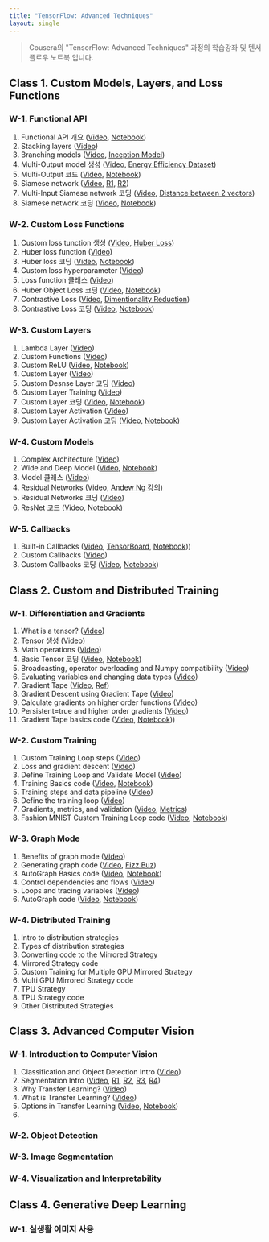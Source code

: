 ```yaml
---
title: "TensorFlow: Advanced Techniques"
layout: single
---
```


> Cousera의 "TensorFlow: Advanced Techniques" 과정의 학습강좌 및 텐서플로우 노트북 입니다.

## Class 1. Custom Models, Layers, and Loss Functions
### W-1. Functional API
1. Functional API 개요 ([Video][c1-w1-v1], [Notebook][c1-w1-n1])
2. Stacking layers ([Video][c1-w1-v2])
3. Branching models ([Video][c1-w1-v3], [Inception Model][c1-w1-r3])
4. Multi-Output model 생성 ([Video][c1-w1-v4], [Energy Efficiency Dataset][c1-w1-r4])
5. Multi-Output 코드 ([Video][c1-w1-v5], [Notebook][c1-w1-n5])
6. Siamese network ([Video][c1-w1-v6], [R1][c1-w1-r61], [R2][c1-w1-r62])
7. Multi-Input Siamese network 코딩 ([Video][c1-w1-v7], [Distance between 2 vectors][c1-w1-r7])
8. Siamese network 코딩 ([Video][c1-w1-v8], [Notebook][c1-w1-n8])

### W-2. Custom Loss Functions
1. Custom loss tunction 생성 ([Video][c1-w2-v1], [Huber Loss][c1-w2-r1])
2. Huber loss function ([Video][c1-w2-v2])
3. Huber loss 코딩 ([Video][c1-w2-v3], [Notebook][c1-w2-n3])
4. Custom loss hyperparameter ([Video][c1-w2-v4])
5. Loss function 클래스 ([Video][c1-w2-v5])
6. Huber Object Loss 코딩 ([Video][c1-w2-v6], [Notebook][c1-w2-n6])
7. Contrastive Loss ([Video][c1-w2-v7], [Dimentionality Reduction][c1-w2-r7]) 
8. Contrastive Loss 코딩 ([Video][c1-w2-v8], [Notebook][c1-w1-n8])

### W-3. Custom Layers
1. Lambda Layer ([Video][c1-w3-v1])
2. Custom Functions ([Video][c1-w3-v2])
3. Custom ReLU ([Video][c1-w3-v3], [Notebook][c1-w3-n3])
4. Custom Layer ([Video][c1-w3-v4])
5. Custom Desnse Layer 코딩 ([Video][c1-w3-v5])
6. Custom Layer Training ([Video][c1-w3-v6])
7. Custom Layer 코딩 ([Video][c1-w3-v7], [Notebook][c1-w3-n7])
8. Custom Layer Activation ([Video][c1-w3-v8])
9. Custom Layer Activation 코딩 ([Video][c1-w3-v9], [Notebook][c1-w3-n9])

### W-4. Custom Models
1. Complex Architecture ([Video][c1-w4-v1])
2. Wide and Deep Model ([Video][c1-w4-v2], [Notebook][c1-w4-n2])
3. Model 클래스 ([Video][c1-w4-v3])
4. Residual Networks ([Video][c1-w4-v4], [Andew Ng 강의][c1-w4-v42])
5. Residual Networks 코딩 ([Video][c1-w4-v5])
6. ResNet 코드 ([Video][c1-w4-v6], [Notebook][c1-w4-n6])

### W-5. Callbacks
1. Built-in Callbacks ([Video][c1-w5-v1], [TensorBoard][c1-w5-t1], [Notebook][c1-w5-n1]))
2. Custom Callbacks ([Video][c1-w5-v2])
3. Custom Callbacks 코딩 ([Video][c1-w5-v2], [Notebook][c1-w5-n3])

[c1-w1-v1]: https://drive.google.com/file/d/1W2odw1Cu9_JDGX1Z2v4T79QlwYf7wX3p/view?usp=sharing
[c1-w1-n1]: https://colab.research.google.com/drive/1XetZl59T4cL3ouYkbBUDv0PhxnG8uDII
[c1-w1-v2]: https://drive.google.com/file/d/1W9g9zV49CFQcGcxzicwNCC5DGjXZJZEL/view?usp=sharing
[c1-w1-v3]: https://drive.google.com/file/d/1WH3cG1cq-dVAPLP4gltR3PGozI5_8K86/view?usp=sharing
[c1-w1-r3]: https://towardsdatascience.com/a-simple-guide-to-the-versions-of-the-inception-network-7fc52b863202
[c1-w1-v4]: https://drive.google.com/file/d/1WKNABXV8EBfxSBRsBH6BLQLWNe4dVY5z/view?usp=sharing
[c1-w1-r4]: https://archive.ics.uci.edu/ml/datasets/Energy+efficiency
[c1-w1-v5]: https://drive.google.com/file/d/1WNByqEChN6FTXk3gLyteOldSbjhBsqz1/view?usp=sharing
[c1-w1-n5]: https://colab.research.google.com/drive/1XirayJkdRFf_345nNh-AlSMm-taES1UT
[c1-w1-v6]: https://drive.google.com/file/d/1WRqwQqfIisxEFDMnq6clc_cNpgNDIRM5/view?usp=sharing
[c1-w1-r61]: https://drive.google.com/file/d/1XyhF3XYGtCPt_cSF7YsYd6iwtzAKVOye/view?usp=sharing
[c1-w1-r62]: https://drive.google.com/file/d/1XnnzbecmtndFFgkPkV8bxgR9YgMzPzgt/view?usp=sharing
[c1-w1-v7]: https://drive.google.com/file/d/1WUU87o9SvOYAWmoR777p_22DlbkkDcj5/view?usp=sharing
[c1-w1-r7]: http://mathonline.wikidot.com/the-distance-between-two-vectors
[c1-w1-v8]: https://drive.google.com/file/d/1WZQa83VRQUfHp5TkD3feP5wPHnE9V-FI/view?usp=sharing
[c1-w1-n8]: https://colab.research.google.com/drive/1Y1xwPR88cgAW_NTowRGk2Nusn7O8bVy7
[c1-w2-v1]: https://drive.google.com/file/d/1WaQF2JTvWakTEExkERmjpf79SyWqoSfC/view?usp=sharing
[c1-w2-r1]: https://en.wikipedia.org/wiki/Huber_loss
[c1-w2-v2]: https://drive.google.com/file/d/1WjEzjbcas8HUF-GvNymjofZs30MLuCGR/view?usp=sharing
[c1-w2-v3]: https://drive.google.com/file/d/1WklBTOQNXpJie7_x9e4dplRU0hXHSTMQ/view?usp=sharing
[c1-w2-n3]: https://colab.research.google.com/drive/1YABSS1lo_bSHyRw27NFq7kDtwwC-0PuS
[c1-w2-v4]: https://drive.google.com/file/d/1X9NEw7jYeh4Rr6sCtwDXvRcUim85BRcy/view?usp=sharing
[c1-w2-v5]: https://drive.google.com/file/d/1XBbu8RK7Nhc-npNcanbB2imqcAdDIBQY/view?usp=sharing
[c1-w2-v6]: https://drive.google.com/file/d/1XDZ7_qcDo8B98V6kNrVeUk8upy3NPrdl/view?usp=sharing
[c1-w2-n6]: https://colab.research.google.com/drive/1YAHwK2gO5heMGuWoaWBeD4NLeTOzAdtm
[c1-w2-v7]: https://drive.google.com/file/d/1XJ_xMjd_tg-90RNBaBLFpL2rJ6xmzmNu/view?usp=sharing
[c1-w2-r7]: https://drive.google.com/file/d/1YAfvSKqiQEDP6T4qf1Q9H5efWIH3dWxb/view?usp=sharing
[c1-w2-v8]: https://drive.google.com/file/d/1XLKNoTU5JDvPMNjGs9T9-lC_wx_8sWky/view?usp=sharing
[c1-w3-v1]: https://drive.google.com/file/d/1XRy8aDfY796CZ_D6G1CfPBRihKq891wg/view?usp=sharing
[c1-w3-v2]: https://drive.google.com/file/d/1YDJ2Ub0N56zvnHRrDtgZljgWLyBwYr4t/view?usp=sharing 
[c1-w3-v3]: https://drive.google.com/file/d/1YDkrnmvLUK6vKNdmLQKCgkfJTTZzTmMx/view?usp=sharing
[c1-w3-n3]: https://colab.research.google.com/drive/1YNxMqCR0PEilA5O7RSZ8Hwd5Sgcoyv0o
[c1-w3-v4]: https://drive.google.com/file/d/1YW-QzNWfadV9Di_cdZDYOIaV-XLAyf_R/view?usp=sharing
[c1-w3-v5]: https://drive.google.com/file/d/1YZNXyWJZI1RrsL7uA1bDRNUajWut_ceA/view?usp=sharing
[c1-w3-v6]: https://drive.google.com/file/d/1YXPls3tQ2Xk7oVmwmbgGkjUsn4_qP7ix/view?usp=sharing
[c1-w3-v7]: https://drive.google.com/file/d/1YgCjnw-5N5B9OZ_8XFDZ_uhbOHI9IwLS/view?usp=sharing
[c1-w3-n7]: https://colab.research.google.com/drive/1YPMTynQSsoCdInGjJHu4KlqtAcPQJ79g
[c1-w3-v8]: https://drive.google.com/file/d/1Ymch_xqg_NYaYRP8V_oBQPYXLR0Gqash/view?usp=sharing
[c1-w3-v9]: https://drive.google.com/file/d/1Yj92O3sV77JT7amETjoFZiLUQMpBhRYS/view?usp=sharing
[c1-w3-n9]: https://colab.research.google.com/drive/1YTEdaw_MlAwfngfwjFuiRwjh2gH5GPHd
[c1-w4-v1]: https://drive.google.com/file/d/1YqVqFm50sxkENH__P8hNRhngFPLQ0aM2/view?usp=sharing
[c1-w4-v2]: https://drive.google.com/file/d/1ZCsKzmSH6ky2Y44qCfVy4cwcx5hSs0cT/view?usp=sharing
[c1-w4-n2]: https://colab.research.google.com/drive/1Z6f93etiVw2MNyx9XxNDxwzuPdvpjYNp
[c1-w4-v3]: https://drive.google.com/file/d/1ZHM42gSATcwf007QPnhbWFRxZG8sNY70/view?usp=sharing
[c1-w4-v4]: https://drive.google.com/file/d/1ZLxOhO_wnVspVK2EkEbtuywmNpYhmbM-/view?usp=sharing
[c1-w4-v42]: https://drive.google.com/file/d/1ZNnVnInLiuMuNx2ZIW7RGX6k8AqyiLIg/view?usp=sharing
[c1-w4-v5]: https://drive.google.com/file/d/1ZOfyfZ2c_oNnHV_4hegYuWQ_r3VDQH0F/view?usp=sharing
[c1-w4-v6]: https://drive.google.com/file/d/1ZQJcQdEFjEmOESmlEgYU7fBIl42R6_NZ/view?usp=sharing
[c1-w4-n6]: https://colab.research.google.com/drive/1ZSBPa5s6o8RD7BmyCb8ZJNHjZokCSCiP
[c1-w5-v1]: https://drive.google.com/file/d/1ZXtKRSMtbe4I6kwnhreTLn-bzDK9G1pa/view?usp=sharing
[c1-w5-t1]: https://www.tensorflow.org/tensorboard
[c1-w5-n1]: https://colab.research.google.com/drive/1Zd6i_W_8uaOiLBVx5_TGJNf2L8WKvA8q
[c1-w5-v2]: https://drive.google.com/file/d/1Zit6iTSFwHvCzRnKQa79XpTlcXDOoWRs/view?usp=sharing
[c1-w5-v3]: https://drive.google.com/file/d/1ZkHp7mvopq9s_i57dSNfvLueMTWxPhQS/view?usp=sharing
[c1-w5-n3]: https://colab.research.google.com/drive/1ZmZwvZJNAzDhlG1GevT2vCbcTYdCIWyF

## Class 2. Custom and Distributed Training
### W-1. Differentiation and Gradients
1. What is a tensor? ([Video][c2-w1-v1])
2. Tensor 생성 ([Video][c2-w1-v2])
3. Math operations ([Video][c2-w1-v3])
4. Basic Tensor 코딩 ([Video][c2-w1-v4], [Notebook][c2-w1-n4])
5. Broadcasting, operator overloading and Numpy compatibility ([Video][c2-w1-v5])
6. Evaluating variables and changing data types ([Video][c2-w1-v6])
7. Gradient Tape ([Video][c2-w1-v7], [Ref][c2-w1-r7])
8. Gradient Descent using Gradient Tape ([Video][c2-w1-v8])
9. Calculate gradients on higher order functions ([Video][c2-w1-v9])
10. Persistent=true and higher order gradients ([Video][c2-w1-v10])
11. Gradient Tape basics code ([Video][c2-w1-v11], [Notebook][c2-w1-n11]))

### W-2. Custom Training
1. Custom Training Loop steps ([Video][c2-w2-v1])
2. Loss and gradient descent ([Video][c2-w2-v2])
3. Define Training Loop and Validate Model ([Video][c2-w2-v3])
4. Training Basics code ([Video][c2-w2-v4], [Notebook][c2-w2-n4])
5. Training steps and data pipeline ([Video][c2-w2-v5])
6. Define the training loop ([Video][c2-w2-v6])
7. Gradients, metrics, and validation ([Video][c2-w2-v7], [Metrics][c2-w2-r7])
8. Fashion MNIST Custom Training Loop code ([Video][c2-w2-v8], [Notebook][c2-w2-n8])

### W-3. Graph Mode
1. Benefits of graph mode ([Video][c2-w3-v1])
2. Generating graph code ([Video][c2-w3-v2], [Fizz Buz][c2-w3-r2])
3. AutoGraph Basics code ([Video][c2-w3-v3], [Notebook][c2-w3-n3])
4. Control dependencies and flows ([Video][c2-w3-v4])
5. Loops and tracing variables ([Video][c2-w3-v5])
6. AutoGraph code ([Video][c2-w3-v6], [Notebook][c2-w3-n6])

### W-4. Distributed Training
1. Intro to distribution strategies
2. Types of distribution strategies
3. Converting code to the Mirrored Strategy
4. Mirrored Strategy code
5. Custom Training for Multiple GPU Mirrored Strategy
6. Multi GPU Mirrored Strategy code
7. TPU Strategy
8. TPU Strategy code
9. Other Distributed Strategies

[c2-w1-v1]: https://drive.google.com/file/d/1W__6HcU7XEbnEoH3rinF-jXKgTLZ2ndL/view?usp=sharing
[c2-w1-v2]: https://drive.google.com/file/d/1WJuLPruMypp00_TXDjlTw7DiPtj0H2CG/view?usp=sharing
[c2-w1-v3]: https://drive.google.com/file/d/1WHzACtpevwiEyP7xbxVbfzsTo4TJ8CDF/view?usp=sharing
[c2-w1-v4]: https://drive.google.com/file/d/1XANRlF3RNEvQcX93M5S_O4T_1cxqdG-B/view?usp=sharing
[c2-w1-n4]: https://colab.research.google.com/drive/1Wnn82lCK1VE468K5fMluRk_vHklids0Y
[c2-w1-v5]: https://drive.google.com/file/d/1XS1kGbLOwzVm_r0GeY4d3YCKVnYQ6JSL/view?usp=sharing
[c2-w1-v6]: https://drive.google.com/file/d/1XfIwQtDBJr5fuEFwnjMaX0tsJlET75m7/view?usp=sharing
[c2-w1-v7]: https://drive.google.com/file/d/1_ANEGVna7rMlOJt6UzXjsUkI2sFFMiw1/view?usp=sharing
[c2-w1-r7]: https://cs231n.github.io/neural-networks-3/
[c2-w1-v8]: https://drive.google.com/file/d/1_CDPqc_LgkWshF8TGNrWF9hWs5VjhzNc/view?usp=sharing
[c2-w1-v9]: https://drive.google.com/file/d/1Zw4sk2B9_iX0XJXmXljDku-sVqfZCE-l/view?usp=sharing
[c2-w1-v10]: https://drive.google.com/file/d/1_38QOR0zrMw410oiREGMuaOd0toRtxQR/view?usp=sharing
[c2-w1-v11]: https://drive.google.com/file/d/1_6ZR616VonQL1Mtrc7qs0yP5Dher463c/view?usp=sharing
[c2-w1-n11]: https://colab.research.google.com/drive/1ZtazBmCqqBaMHYZvHF7pfgi-L-Y0K7k2
[c2-w2-v1]: https://drive.google.com/file/d/1_HkkxGhSA4Lt1m_suUkdGi3FkB3CGuuN/view?usp=sharing
[c2-w2-v2]: https://drive.google.com/file/d/1_GFHsuT0Flfe_cMgYj1hdNKEU8YSUk54/view?usp=sharing
[c2-w2-v3]: https://drive.google.com/file/d/1_Kp-JfEnTvlCKpIOZr-lJNCb0zEaTOX6/view?usp=sharing
[c2-w2-v4]: https://drive.google.com/file/d/1_J6gfS4DNGosDmSS2VEzgYy8DTWJ8CVv/view?usp=sharing
[c2-w2-n4]: https://colab.research.google.com/drive/1_Et5PDEh0O61fSgFzbPjmt5LWAFwvcQD
[c2-w2-v5]: https://drive.google.com/file/d/1_esASuS8uQYOFYCuNuZtWIwrWwZS8-Il/view?usp=sharing
[c2-w2-v6]: https://drive.google.com/file/d/1_THtCv31W3bn0fvWJ06Qqalv3BE4XejB/view?usp=sharing
[c2-w2-v7]: https://drive.google.com/file/d/1_SFhZj4BWRFKmp5LLgZdAzVjOCRim6dZ/view?usp=sharing
[c2-w2-r7]: https://www.tensorflow.org/api_docs/python/tf/keras/metrics
[c2-w2-v8]: https://drive.google.com/file/d/1_QIf_xSb-rdH5vN7ddQBH_H-51dLlYaj/view?usp=sharing
[c2-w2-n8]: https://colab.research.google.com/drive/1_fdiuMSe-4O5BfDN0ARkcTCT0YafEwKo
[c2-w3-v1]: https://drive.google.com/file/d/1_pBPLguEhlB3TLrMh3uxQojSamgLFH1X/view?usp=sharing
[c2-w3-v2]: https://drive.google.com/file/d/1_udoy77hjREz_DeXbN6RE2eWudTkMMQO/view?usp=sharing
[c2-w3-r2]: http://wiki.c2.com/?FizzBuzzTest
[c2-w3-v3]: https://drive.google.com/file/d/1_xWTgrkNTjp6MR1C0Kk2BAMiuNY4AR_R/view?usp=sharing
[c2-w3-n3]: https://colab.research.google.com/drive/1_hJF0_n_C0DxPRm_hIBgYRTwqFSb39l-
[c2-w3-v4]: https://drive.google.com/file/d/1a1jRMG9HC8x8L1MckPRxUfrYN7pu-bL8/view?usp=sharing
[c2-w3-v5]: https://drive.google.com/file/d/1a4DlcF2vxwETLRCgoL5AFeGAwbKs92nq/view?usp=sharing
[c2-w3-v6]: https://drive.google.com/file/d/1a11lXXtJE9alW8oeZYMFWeb1xOAem1Rl/view?usp=sharing
[c2-w3-n6]: https://colab.research.google.com/drive/1_zrMXcAsatGnpxis2KY0X4z-bDIfniV1

## Class 3. Advanced Computer Vision
### W-1. Introduction to Computer Vision
1. Classification and Object Detection Intro ([Video][c3-w1-v1])
2. Segmentation Intro ([Video][c3-w1-v2], [R1][c3-w1-r21], [R2][c3-w1-r22], [R3][c3-w1-r23], [R4][c3-w1-r24])
3. Why Transfer Learning? ([Video][c3-w1-v3])
4. What is Transfer Learning? ([Video][c3-w1-v4])
5. Options in Transfer Learning ([Video][c3-w1-v5], [Notebook][c3-w1-n5])
6. 
### W-2. Object Detection 
### W-3. Image Segmentation 
### W-4. Visualization and Interpretability

[c3-w1-v1]: https://drive.google.com/file/d/1aNKmaTCUPvmbd4fVx4Lgaqy-z_6WP-9J/view?usp=sharing
[c3-w1-v2]: https://drive.google.com/file/d/1aL0pDezVewUrgUR0QPjkrnxt8AGkHBSx/view?usp=sharing
[c3-w1-r21]: https://openaccess.thecvf.com/content_cvpr_2015/html/Long_Fully_Convolutional_Networks_2015_CVPR_paper.html
[c3-w1-r22]: https://lmb.informatik.uni-freiburg.de/people/ronneber/u-net/
[c3-w1-r23]: http://liangchiehchen.com/projects/DeepLab.html
[c3-w1-r24]: https://arxiv.org/abs/1703.06870
[c3-w1-v3]: https://drive.google.com/file/d/1aY9oFlG6dEvOMgvZwQgnl9R_zTEN6DeR/view?usp=sharing
[c3-w1-v4]: https://drive.google.com/file/d/1aV2gLD46Yy138kYpyV0ey6GAdV1urkhp/view?usp=sharing
[c3-w1-v5]: https://drive.google.com/file/d/1aXZE8m0pmhdtM5HprjUMBXvc_sLPjQ6H/view?usp=sharing
[c3-w1-n5]: https://colab.research.google.com/drive/1Lsfo48pRFNWBBaS9xGX7B3m5VluvWraq

## Class 4. Generative Deep Learning
### W-1. 실생활 이미지 사용



